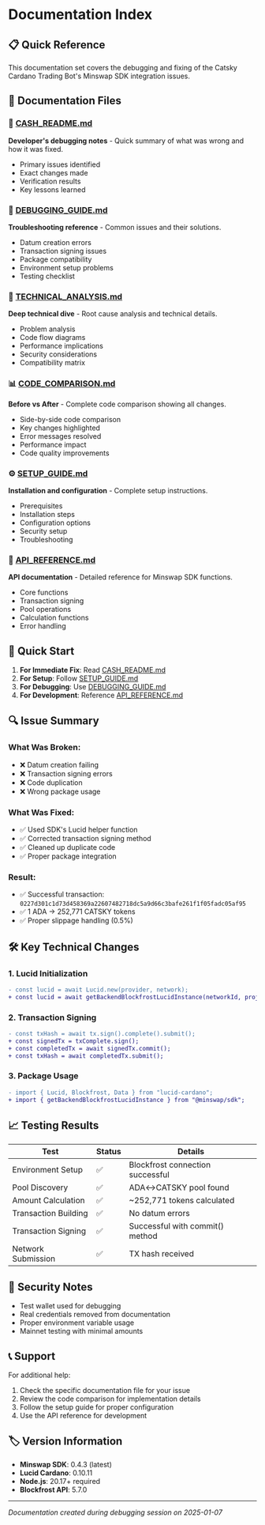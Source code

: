 # Documentation Index

## 📋 Quick Reference

This documentation set covers the debugging and fixing of the Catsky Cardano Trading Bot's Minswap SDK integration issues.

## 📁 Documentation Files

### 🚨 [CASH_README.md](../CASH_README.md)
**Developer's debugging notes** - Quick summary of what was wrong and how it was fixed.
- Primary issues identified
- Exact changes made
- Verification results
- Key lessons learned

### 🔧 [DEBUGGING_GUIDE.md](DEBUGGING_GUIDE.md)
**Troubleshooting reference** - Common issues and their solutions.
- Datum creation errors
- Transaction signing issues
- Package compatibility
- Environment setup problems
- Testing checklist

### 🔬 [TECHNICAL_ANALYSIS.md](TECHNICAL_ANALYSIS.md)
**Deep technical dive** - Root cause analysis and technical details.
- Problem analysis
- Code flow diagrams
- Performance implications
- Security considerations
- Compatibility matrix

### 📊 [CODE_COMPARISON.md](CODE_COMPARISON.md)
**Before vs After** - Complete code comparison showing all changes.
- Side-by-side code comparison
- Key changes highlighted
- Error messages resolved
- Performance impact
- Code quality improvements

### ⚙️ [SETUP_GUIDE.md](SETUP_GUIDE.md)
**Installation and configuration** - Complete setup instructions.
- Prerequisites
- Installation steps
- Configuration options
- Security setup
- Troubleshooting

### 📖 [API_REFERENCE.md](API_REFERENCE.md)
**API documentation** - Detailed reference for Minswap SDK functions.
- Core functions
- Transaction signing
- Pool operations
- Calculation functions
- Error handling

## 🎯 Quick Start

1. **For Immediate Fix**: Read [CASH_README.md](../CASH_README.md)
2. **For Setup**: Follow [SETUP_GUIDE.md](SETUP_GUIDE.md)
3. **For Debugging**: Use [DEBUGGING_GUIDE.md](DEBUGGING_GUIDE.md)
4. **For Development**: Reference [API_REFERENCE.md](API_REFERENCE.md)

## 🔍 Issue Summary

### What Was Broken:
- ❌ Datum creation failing
- ❌ Transaction signing errors
- ❌ Code duplication
- ❌ Wrong package usage

### What Was Fixed:
- ✅ Used SDK's Lucid helper function
- ✅ Corrected transaction signing method
- ✅ Cleaned up duplicate code
- ✅ Proper package integration

### Result:
- ✅ Successful transaction: `0227d301c1d73d458369a22607482718dc5a9d66c3bafe261f1f05fadc05af95`
- ✅ 1 ADA → 252,771 CATSKY tokens
- ✅ Proper slippage handling (0.5%)

## 🛠️ Key Technical Changes

### 1. Lucid Initialization
```diff
- const lucid = await Lucid.new(provider, network);
+ const lucid = await getBackendBlockfrostLucidInstance(networkId, projectId, url, address);
```

### 2. Transaction Signing
```diff
- const txHash = await tx.sign().complete().submit();
+ const signedTx = txComplete.sign();
+ const completedTx = await signedTx.commit();
+ const txHash = await completedTx.submit();
```

### 3. Package Usage
```diff
- import { Lucid, Blockfrost, Data } from "lucid-cardano";
+ import { getBackendBlockfrostLucidInstance } from "@minswap/sdk";
```

## 📈 Testing Results

| Test | Status | Details |
|------|--------|---------|
| Environment Setup | ✅ | Blockfrost connection successful |
| Pool Discovery | ✅ | ADA↔CATSKY pool found |
| Amount Calculation | ✅ | ~252,771 tokens calculated |
| Transaction Building | ✅ | No datum errors |
| Transaction Signing | ✅ | Successful with commit() method |
| Network Submission | ✅ | TX hash received |

## 🔐 Security Notes

- Test wallet used for debugging
- Real credentials removed from documentation
- Proper environment variable usage
- Mainnet testing with minimal amounts

## 📞 Support

For additional help:
1. Check the specific documentation file for your issue
2. Review the code comparison for implementation details
3. Follow the setup guide for proper configuration
4. Use the API reference for development

## 🏷️ Version Information

- **Minswap SDK**: 0.4.3 (latest)
- **Lucid Cardano**: 0.10.11
- **Node.js**: 20.17+ required
- **Blockfrost API**: 5.7.0

---

*Documentation created during debugging session on 2025-01-07*
